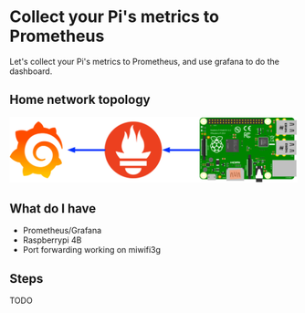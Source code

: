 # Collect your Pi's metrics to Prometheus

Let's collect your Pi's metrics to Prometheus, and use grafana to do the dashboard.

## Home network topology

![collect-metrics](../.gitbook/assets/collect-metrics.png)

## What do I have

- Prometheus/Grafana
- Raspberrypi 4B
- Port forwarding working on miwifi3g

## Steps

TODO
